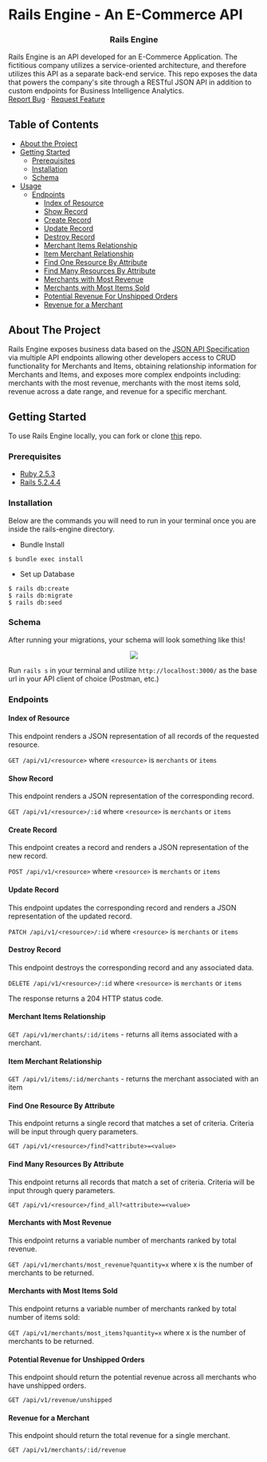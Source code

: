 # Rails Engine - An E-Commerce API

  <h3 align="center">Rails Engine</h3>

  <p align="left">
    Rails Engine is an API developed for an E-Commerce Application. The fictitious company utilizes a service-oriented architecture, and therefore utilizes this API as a separate back-end service. This repo exposes the data that powers the company's site through a RESTful JSON API in addition to custom endpoints for Business Intelligence Analytics.
    <br />
    <a href="https://github.com/cowens87/rails-engine/issues">Report Bug</a>
    ·
    <a href="https://github.com/cowens87/rails-engine/issues">Request Feature</a>
  </p>
</p>


<!-- TABLE OF CONTENTS -->
## Table of Contents

* [About the Project](#about-the-project)
* [Getting Started](#getting-started)
  * [Prerequisites](#prerequisites)
  * [Installation](#installation)
  * [Schema](#schema)
* [Usage](#usage)
  * [Endpoints](#endpoints)
    * [Index of Resource](#index-of-resource)
    * [Show Record](#show-record)
    * [Create Record](#create-record)
    * [Update Record](#update-record)
    * [Destroy Record](#destroy-record)
    * [Merchant Items Relationship](#merchant-items-relationship)
    * [Item Merchant Relationship](#item-merchant-relationship)
    * [Find One Resource By Attribute](#find-one-resource-by-attribute)
    * [Find Many Resources By Attribute](#find-many-resources-by-attribute)
    * [Merchants with Most Revenue](#merchants-with-most-revenue)
    * [Merchants with Most Items Sold](#merchants-with-most-items-sold)
    * [Potential Revenue For Unshipped Orders](#potential-revenue-for-unshipped-orders)
    * [Revenue for a Merchant](#revenue-for-a-merchant)


<!-- ABOUT THE PROJECT -->
## About The Project

Rails Engine exposes business data based on the [JSON API Specification](https://jsonapi.org) via multiple API endpoints allowing other developers access to CRUD functionality for Merchants and Items, obtaining relationship information for Merchants and Items, and exposes more complex endpoints including: merchants with the most revenue, merchants with the most items sold, revenue across a date range, and revenue for a specific merchant.


<!-- GETTING STARTED -->
## Getting Started

To use Rails Engine locally, you can fork or clone [this](https://github.com/helloeduardo/rails-engine) repo.

### Prerequisites
* [Ruby 2.5.3](https://github.com/ruby/ruby)
* [Rails 5.2.4.4](https://github.com/rails/rails)

### Installation
Below are the commands you will need to run in your terminal once you are inside the rails-engine directory.

* Bundle Install
```
$ bundle exec install
```
* Set up Database
```
$ rails db:create
$ rails db:migrate
$ rails db:seed
```
### Schema

After running your migrations, your schema will look something like this!
<br />
<p align="center">
    <img src="https://user-images.githubusercontent.com/67389821/108520457-8c963780-727f-11eb-98e7-074b489438a0.png">
</p>

Run ```rails s``` in your terminal and utilize ```http://localhost:3000/``` as the base url in your API client of choice (Postman, etc.)

### Endpoints

#### Index of Resource

This endpoint renders a JSON representation of all records of the requested resource.

`GET /api/v1/<resource>` where `<resource>` is `merchants` or `items`


#### Show Record

This endpoint renders a JSON representation of the corresponding record.

`GET /api/v1/<resource>/:id` where `<resource>` is `merchants` or `items`

#### Create Record

This endpoint creates a record and renders a JSON representation of the new record.

`POST /api/v1/<resource>` where `<resource>` is `merchants` or `items`

#### Update Record

This endpoint updates the corresponding record and renders a JSON representation of the updated record.

`PATCH /api/v1/<resource>/:id` where `<resource>` is `merchants` or `items`

#### Destroy Record

This endpoint destroys the corresponding record and any associated data.

`DELETE /api/v1/<resource>/:id` where `<resource>` is `merchants` or `items`

The response returns a 204 HTTP status code.

#### Merchant Items Relationship
`GET /api/v1/merchants/:id/items` - returns all items associated with a merchant.

#### Item Merchant Relationship
`GET /api/v1/items/:id/merchants` - returns the merchant associated with an item

#### Find One Resource By Attribute
This endpoint returns a single record that matches a set of criteria. Criteria will be input through query parameters.

`GET /api/v1/<resource>/find?<attribute>=<value>`

#### Find Many Resources By Attribute
This endpoint returns all records that match a set of criteria. Criteria will be input through query parameters.

`GET /api/v1/<resource>/find_all?<attribute>=<value>`

#### Merchants with Most Revenue

This endpoint returns a variable number of merchants ranked by total revenue.

`GET /api/v1/merchants/most_revenue?quantity=x` where x is the number of merchants to be returned.

#### Merchants with Most Items Sold

This endpoint returns a variable number of merchants ranked by total number of items sold:

`GET /api/v1/merchants/most_items?quantity=x` where x is the number of merchants to be returned.

#### Potential Revenue for Unshipped Orders

This endpoint should return the potential revenue across all merchants who have unshipped orders.

`GET /api/v1/revenue/unshipped`

#### Revenue for a Merchant

This endpoint should return the total revenue for a single merchant.

`GET /api/v1/merchants/:id/revenue`

